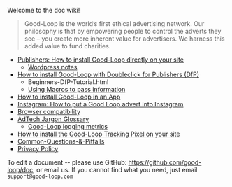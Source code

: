 
Welcome to the doc wiki!

> Good-Loop is the world’s first ethical advertising network. Our philosophy is that by empowering people to control the adverts they see – you create more inherent value for advertisers. We harness this added value to fund charities. 

* [Publishers: How to install Good-Loop directly on your site](/Publishers-How-to-install-Good-Loop-on-your-site.html)
	* [Wordpress notes](/Wordpress-Ad-Plugins-Notes.html)
* [How to install Good-Loop with Doubleclick for Publishers (DfP)](/Use-with-DoubleClick-for-Publishers-(DfP).html)
	* Beginners-DfP-Tutorial.html
	* [Using Macros to pass information](/Using-macros-to-pass-info-to-the-ad-unit.html)
* [How to install Good-Loop in an App](/app-install.html)
* [Instagram: How to put a Good Loop advert into Instagram](/instagram-install.html)
* [Browser compatibility](/Browser-Compatibility-List.html)
* [AdTech Jargon Glossary](/AdTech-Jargon-Glossary.html)
	* [Good-Loop logging metrics](/Canonical-Terminology-for-Logging-Good-Loop-Events.html)
* [How to install the Good-Loop Tracking Pixel on your site](/How-to-install-the-Good.Loop-Tracking-Pixel-on-your-site.html)
* [Common-Questions-&-Pitfalls](/Common-Questions-&-Pitfalls.html)
* [Privacy Policy](/policy/privacy-policy.html)

To edit a document -- please use GitHub: <https://github.com/good-loop/doc>, or email us.
If you cannot find what you need, just email `support@good-loop.com`
